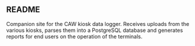 ## README

Companion site for the CAW kiosk data logger. Receives uploads from the various kiosks, parses them into a PostgreSQL database and generates reports for end users on the operation of the terminals.
